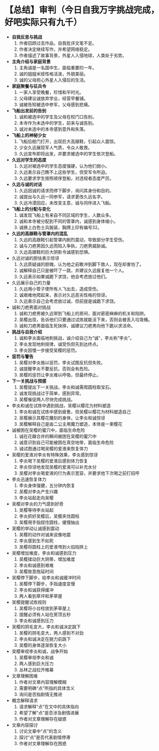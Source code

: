 # 【总结】审判（今日自我万字挑战完成，好吧实际只有九千）

-   **自我反思与挑战**
    1.  作者回顾过去作品，自我批评文笔不足。
    2.  作者决定继续写作，并希望网络稳定。
    3.  作者描述了故事背景，外星人入侵地球，人类处于劣势。
-   **主角介绍与家庭背景**
    1.  主角诚是一名国中生，面临重要的一年。
    2.  诚的姐姐米娅性格活泼，外貌美丽。
    3.  诚的父母担心外星人入侵后的生活。
-   **家庭聚餐与征兵令**
    1.  一家人享受晚餐，珍惜和平时光。
    2.  父母建议诚放弃学业，经营早餐铺。
    3.  诚被告知被选中参军，父母感到悲痛。
-   **飞船出发前的告别**
    1.  诚和被选中的学生及父母在校门口告别。
    2.  本寺作为未选中的学生，前来与诚告别。
    3.  诚对未选中的本寺感到意外和失落。
-   **飞船上的神秘少女**
    1.  飞船后舱门打开，出现巨大高跟鞋，引起众人震惊。
    2.  少女久远展现军人气质，令众人敬畏。
    3.  久远宣布即将出发，并要求被选中的学生依次登船。
-   **久远对学生的态度**
    1.  久远对被选中的学生态度强硬，认为他们弱小。
    2.  久远表示自己瞧不上这些学生，但受军令所迫。
    3.  久远要求学生按照顺序登船，对违规者态度严厉。
-   **久远与诚的对话**
    1.  久远因诚的请求而停下脚步，询问其身份和目的。
    2.  诚提出与久远一同参军，请求更改久远名字。
    3.  久远冷漠回应，未改变主意，诚与同伴进入飞船。
-   **飞船上的分配与变化**
    1.  诚发现飞船上有来自不同区域的学生，人数众多。
    2.  诚和本寺被分配到不同的管罩内，诚感到身体缩小。
    3.  诚换上白色士兵服装，胸牌上印有编号32。
-   **久远的高跟鞋与管罩内的混乱**
    1.  久远的高跟鞋引起管罩内剧烈震动，导致部分学生受伤。
    2.  诚与刀疤男因久远而陷入争执，刀疤男威胁诚。
    3.  久远高跟鞋的巨大阴影令诚感到恐惧。
-   久远对诚的胆怯表示惊讶
    1.  久远质疑诚的胆魄，认为他之前敢冲到脚下救人，现在却害怕了。
    2.  诚解释自己只是被吓了一跳，并建议久远报复他一个人。
    3.  久远表示如果诚跪下求饶，他会考虑放过他们。
-   久远展示自己的力量
    1.  久远用小管子使所有人飞出去，造成受伤。
    2.  诚艰难地爬起来，表示对久远恶劣性格的惊讶。
    3.  久远表示自己会考虑放过诚，但前提是诚跪下求饶。
-   诚和刀疤男面对挑战
    1.  诚和刀疤男被久远带到飞船上的房间，面对密密麻麻的机关和陷阱。
    2.  吴樱出现，告诉他们只要通过试炼就能活下来，否则会被丢入垃圾桶。
    3.  诚和刀疤男面临生死抉择，诚建议刀疤男向他下跪以求活命。
-   **挑战与自我介绍**
    1.  诚和李炎面临地刺挑战，诚介绍自己为“诚”，李炎称“李炎”。
    2.  李炎发现地刺规律，诚受伤但先到达终点。
    3.  李炎因慢一步接受吴樱的惩罚。
-   **惩罚与警告**
    1.  吴樱对李炎施以惩罚，李炎试图反抗但失败。
    2.  诚提醒李炎不要反抗，否则会有危险。
    3.  吴樱的惩罚让李炎难以呼吸，但最终停止。
-   **下一关挑战与预感**
    1.  吴樱提出下一关挑战，李炎和诚需爬圆柱取宝石。
    2.  诚发现挑战过于简单，感到异常。
    3.  吴樱催促两人尽快完成挑战。
-   李炎和诚在试炼中遇到挑战，吴樱以樱花为材料塑造
    1.  李炎和诚在试炼中感到疲惫，但吴樱以樱花为材料塑造自己
    2.  吴樱展示其樱花雕刻的身体，让李炎和诚惊讶
    3.  吴樱解释自己是由二公主用魔力塑造，本体是一束樱花
-   诚被困在吴樱的蜜穴中，面临生命危险
    1.  诚在花瓣合并的瞬间被困在吴樱的蜜穴中
    2.  诚意识到自己可能被困在真空地带，面临生命危险
    3.  诚试图通过喝吴樱的爱液来恢复体力
-   吴樱的爱液对李炎有特殊效果，李炎感到惊讶
    1.  李炎喝下吴樱的爱液后感到体力恢复
    2.  李炎惊讶地发现吴樱的爱液可以补充水分
    3.  吴樱对李炎喝爱液的行为表示宽容，并要求他下次喝之前打招呼
-   李炎迅速恢复体力
    1.  李炎身体强健，五分钟内恢复
    2.  吴樱对李炎产生兴趣
    3.  李炎站起走向吴樱
-   吴樱对李炎的力气感到好奇
    1.  吴樱等待李炎站起
    2.  李炎抓好吴樱后，吴樱夹住圆柱
    3.  吴樱用手指捏住圆柱，缓慢抽出
-   吴樱的举动让诚感到震动
    1.  吴樱的动作对诚来说像地震
    2.  李炎感到生不如死
    3.  吴樱将圆柱上的爱液甩到火焰陷阱上
-   吴樱增加难度，李炎和诚感到压力
    1.  吴樱揉动巨大阴蒂，增加难度
    2.  李炎和诚感到艰难
    3.  吴樱故意拖延时间
-   吴樱停下脚步，给李炎和诚缓冲时间
    1.  吴樱停下脚步，手指速度变慢
    2.  李炎和诚获得缓冲
    3.  两人看到草坪和茅草屋
-   吴樱提醒试炼规则
    1.  吴樱将小台柱放到茅草屋上
    2.  提醒必须有人站在房顶五秒
    3.  李炎和诚感到压力
-   吴樱的阴毛变大，李炎和诚决定跳下
    1.  吴樱的阴毛变大，两人感到不对劲
    2.  李炎和诚决定在脱力前跳下
    3.  吴樱的身体逐渐恢复大小
-   吴樱审视李炎和诚，战争开始
    1.  吴樱审视李炎和诚
    2.  两人感到巨大压力
    3.  丛林之战拉开帷幕
-   文章理解困难
    1.  作者对文章内容理解模糊
    2.  需要明确“点”所指的具体含义
    3.  询问是否指剧情无推进
-   概念解释请求
    1.  请求解释“点”在文中的具体指向
    2.  希望了解“点”是否涉及剧情进展
    3.  作者对文章理解存在疑惑
-   文章内容探讨
    1.  讨论文章中“点”的含义
    2.  探讨“点”是否代表剧情停滞
    3.  作者对文章理解存在困惑